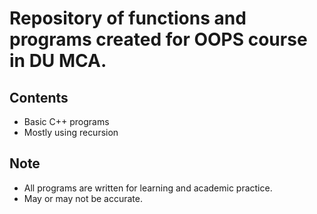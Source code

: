 # Repository of functions and programs created for OOPS course in DU MCA.

## Contents
- Basic C++ programs
- Mostly using recursion

## Note
- All programs are written for learning and academic practice.
- May or may not be accurate.
